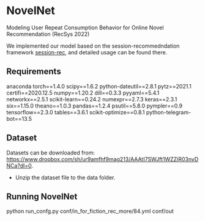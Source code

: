 # NovelNet
Modeling User Repeat Consumption Behavior for Online Novel Recommendation (RecSys 2022)

We implemented our model based on the session-recommedndation framework [session-rec](https://github.com/rn5l/session-rec), and detailed usage can be found there.

## Requirements
anaconda
torch==1.4.0 
scipy==1.6.2 
python-dateutil==2.8.1 
pytz==2021.1 
certifi==2020.12.5 
numpy==1.20.2 
dill==0.3.3 
pyyaml==5.4.1 
networkx==2.5.1 
scikit-learn==0.24.2 
numexpr==2.7.3 
keras==2.3.1 
six==1.15.0 
theano==1.0.3 
pandas==1.2.4 
psutil==5.8.0 
pympler==0.9 
tensorflow==2.3.0 
tables==3.6.1 
scikit-optimize==0.8.1 
python-telegram-bot==13.5

## Dataset
Datasets can be downloaded from: https://www.dropbox.com/sh/ur9amfhf9mag213/AAAtI7SWJft1WZZiR03nyDNCa?dl=0.
- Unzip the dataset file to the data folder.

## Running NovelNet
python run_confg.py conf/in_for_fiction_rec_more/84.yml conf/out

